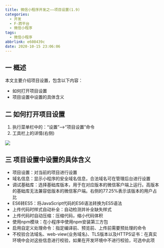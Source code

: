 ```yaml
---
title: 微信小程序开发之——项目设置(1.9)
categories:
  - 开发
  - F-跨平台
  - 微信小程序
tags:
  - 微信小程序
abbrlink: e608439c
date: 2020-10-15 23:06:06
---
```

## 一 概述

本文主要介绍项目设置，包含以下内容：

* 如何打开项目设置
* 项目设置中设置的具体含义

<!--more-->

## 二 如何打开项目设置

1. 执行菜单栏中的：“设置”——>“项目设置”命令
2. 工具栏上的详情(右侧)

![][1]

## 三 项目设置中设置的具体含义

* 项目设置：对当前的项目进行设置
* 域名信息：显示小程序的安全域名信息，合法域名可在管理后台进行设置
* 调试基础库：选择基础库版本，用于在对应版本的微信客户端上运行。高版本的基础库无法兼容低版本的微信客户端。右侧的77.25%表示该版本的用户占比
* ES6转ES5：将JavaScript代码的ES6语法转换为ES5语法
* 上传代码时样式自动补全：自动检测并补全缺失样式
* 上传代码时自动压缩：压缩代码，缩小代码体积
* 使用npm模块：在小程序中使用npm安装第三方包
* 启用自定义处理命令：指定编译前、预览前、上传前需要预处理的命令
* 不校验合法域名、web-view(业务域名)、TLS版本以及HTTPS证书：在真实环境中会对这些信息进行校验，如果在开发环境中不进行校验，可选中此项



[1]:https://cdn.jsdelivr.net/gh/PGzxc/CDN@master/blog-wechat/wechat-project-detail-view.png
